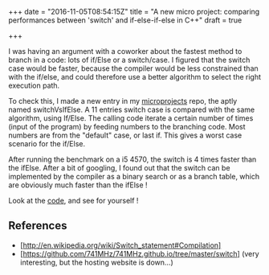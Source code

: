 +++
date = "2016-11-05T08:54:15Z"
title = "A new micro project: comparing performances between 'switch' and if-else-if-else in C++"
draft = true

+++

I was having an argument with a coworker about the fastest method to branch in a code: lots of if/Else or a switch/case. I figured that the switch case would be faster, because the compiler would be less constrained than with the if/else, and could therefore use a better algorithm to select the right execution path.

To check this, I made a new entry in my [microprojects](https://github.com/Blizarre/microprojects) repo, the aptly named switchVsIfElse. A 11 entries switch case is compared with the same algorithm, using If/Else. The calling code iterate a certain number of times (input of the program) by feeding numbers to the branching code. Most numbers are from the "default" case, or last if. This gives a worst case scenario for the if/Else.

After running the benchmark on a i5 4570, the switch is 4 times faster than the ifElse. After a bit of googling, I found out that the switch can be implemented by the compiler as a binary search or as a branch table, which are obviously much faster than the ifElse !

Look at the [code](https://github.com/Blizarre/microProjects/blob/master/switchVsIfElse/test.cpp), and see for yourself !

## References

* [http://en.wikipedia.org/wiki/Switch_statement#Compilation]
* [https://github.com/741MHz/741MHz.github.io/tree/master/switch] (very interesting, but the hosting website is down...)

